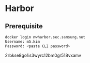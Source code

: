 # Harbor

## Prerequisite

```bash
docker login nwharbor.sec.samsung.net
Username: m5.kim
Password: <paste CLI password>
```

2rbkse8go1is3wyrc12bm0gr518vxamv

